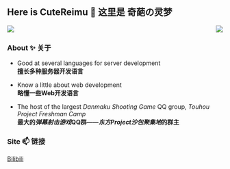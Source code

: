 ## Here is CuteReimu 👋 这里是 奇葩の灵梦

<img src="https://github-readme-stats.vercel.app/api/top-langs/?username=CuteReimu&layout=compact&hide_border=true&langs_count=10"><img align="right" src="https://github-readme-stats.vercel.app/api?username=CuteReimu&show_icons=true&theme=dracula&custom_title=奇葩の灵梦&count_private=true">

### About ✨ 关于

- Good at several languages for server development <br/>**擅长多种服务器开发语言**

- Know a little about web development<br/>**略懂一些Web开发语言**

- The host of the largest *Danmaku Shooting Game* QQ group, *Touhou Project Freshman Camp*<br/>**最大的*弹幕射击游戏*QQ群——*东方Project沙包聚集地*的群主**

### Site 📫 链接

[Bilibili](https://space.bilibili.com/1415334)
